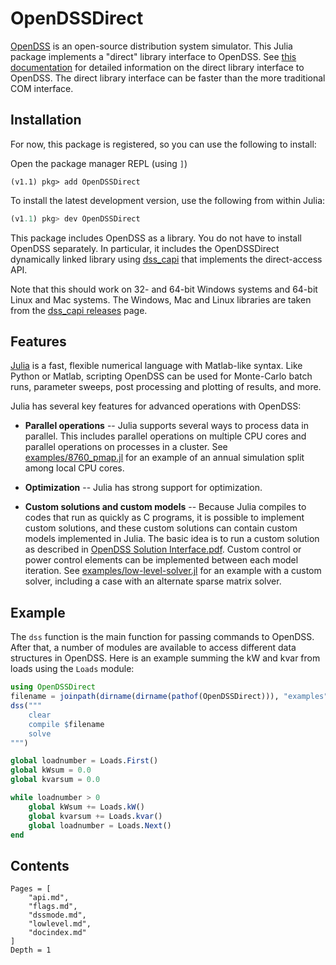 # OpenDSSDirect

[OpenDSS](http://smartgrid.epri.com/SimulationTool.aspx) is an open-source
distribution system simulator. This Julia package implements a "direct" library
interface to OpenDSS. See [this
documentation](http://svn.code.sf.net/p/electricdss/code/trunk/Distrib/Doc/OpenDSS_Direct_DLL.pdf)
for detailed information on the direct library interface to OpenDSS. The direct
library interface can be faster than the more traditional COM interface.

## Installation

For now, this package is registered, so you can use the following to install:

Open the package manager REPL (using `]`)

```
(v1.1) pkg> add OpenDSSDirect
```

To install the latest development version, use the following from within Julia:

```julia
(v1.1) pkg> dev OpenDSSDirect
```

This package includes OpenDSS as a library. You do not have to install OpenDSS
separately. In particular, it includes the OpenDSSDirect dynamically linked
library using [dss_capi](https://github.com/dss-extensions/dss_capi) that implements the direct-access API.

Note that this should work on 32- and 64-bit Windows systems and 64-bit Linux
and Mac systems. The Windows, Mac and Linux libraries are taken from the
[dss_capi releases](https://github.com/dss-extensions/dss_capi/releases) page.

## Features

[Julia](http://julialang.org/) is a fast, flexible numerical language with
Matlab-like syntax. Like Python or Matlab, scripting OpenDSS can be used for
Monte-Carlo batch runs, parameter sweeps, post processing and plotting of
results, and more.

Julia has several key features for advanced operations with OpenDSS:

* **Parallel operations** -- Julia supports several ways to process data in
  parallel. This includes parallel operations on multiple CPU cores and
  parallel operations on processes in a cluster. See
  [examples/8760_pmap.jl](https://github.com/dss-extensions/OpenDSSDirect.jl/blob/master/examples/8760_pmap.jl)
  for an example of an annual simulation split among local CPU cores.

* **Optimization** -- Julia has strong support for optimization.

* **Custom solutions and custom models** -- Because Julia compiles to codes
  that run as quickly as C programs, it is possible to implement custom
  solutions, and these custom solutions can contain custom models implemented
  in Julia. The basic idea is to run a custom solution as described in
  [OpenDSS Solution Interface.pdf](http://svn.code.sf.net/p/electricdss/code/trunk/Distrib/Doc/OpenDSS%20Solution%20Interface.pdf).
  Custom control or power control elements can be implemented between each
  model iteration. See
  [examples/low-level-solver.jl](https://github.com/dss-extensions/OpenDSSDirect.jl/blob/master/examples/low-level-solver.jl)
  for an example with a custom solver, including a case with an alternate sparse
  matrix solver.

## Example

The `dss` function is the main function for passing commands to OpenDSS.
After that, a number of modules are available to access different data structures
in OpenDSS. Here is an example summing the kW and kvar from loads using the
`Loads` module:

```julia
using OpenDSSDirect
filename = joinpath(dirname(dirname(pathof(OpenDSSDirect))), "examples", "8500-Node", "Master.dss")
dss("""
    clear
    compile $filename
    solve
""")

global loadnumber = Loads.First()
global kWsum = 0.0
global kvarsum = 0.0

while loadnumber > 0
    global kWsum += Loads.kW()
    global kvarsum += Loads.kvar()
    global loadnumber = Loads.Next()
end
```


## Contents

```@contents
Pages = [
    "api.md",
    "flags.md",
    "dssmode.md",
    "lowlevel.md",
    "docindex.md"
]
Depth = 1
```
